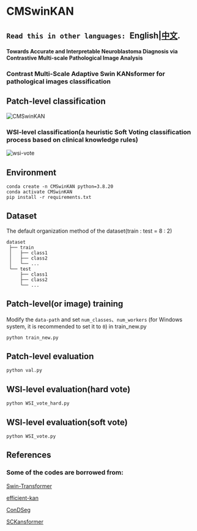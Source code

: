 CMSwinKAN
=========
**``Read this in other languages: ``English|[中文](README_zh.md).**
--------
#### Towards Accurate and Interpretable Neuroblastoma Diagnosis via Contrastive Multi-scale Pathological Image Analysis
### Contrast Multi-Scale Adaptive Swin KANsformer for pathological images classification

## Patch-level classification
![CMSwinKAN](https://github.com/user-attachments/assets/531148e7-b1ce-4ee9-bf24-c13f0c6d70ac)

### WSI-level classification(a heuristic Soft Voting classification process based on clinical knowledge rules)
![wsi-vote](https://github.com/user-attachments/assets/b9b13863-4054-41a8-b7a0-ab59e986f6ac)



## Environment

    conda create -n CMSwinKAN python=3.8.20
    conda activate CMSwinKAN
    pip install -r requirements.txt

## Dataset
The default organization method of the dataset(train : test = 8 : 2)<br>

    dataset  
     ├── train
     │   ├── class1 
     │   ├── class2  
     │   └── ... 
     └── test
         ├── class1
         ├── class2
         └── ...
## Patch-level(or image) training
Modify the `data-path` and set `num_classes`、`num_workers` (for Windows system, it is recommended to set it to `0`) in train_new.py<br>

    python train_new.py

## Patch-level evaluation

    python val.py

## WSI-level evaluation(hard vote)

    python WSI_vote_hard.py

## WSI-level evaluation(soft vote)

    python WSI_vote.py
  
## References
### Some of the codes are borrowed from:

[Swin-Transformer](https://github.com/microsoft/Swin-Transformer)

[efficient-kan](https://github.com/Blealtan/efficient-kan)

[ConDSeg](https://github.com/Mengqi-Lei/ConDSeg)

[SCKansformer](https://github.com/JustlfC03/SCKansformer)
